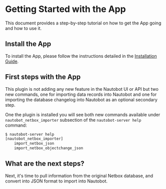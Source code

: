 # Getting Started with the App

This document provides a step-by-step tutorial on how to get the App going and how to use it.

## Install the App

To install the App, please follow the instructions detailed in the [Installation Guide](../admin/install.md).

## First steps with the App

This plugin is not adding any new feature in the Nautobot UI or API but two new commands, one for importing data records into Nautobot and one for importing the database changelog into Nautobot as an optional secondary step.

One the plugin is installed you will see both new commands available under `nautobot_netbox_importer` subsection of the `nautobot-server help` command:

```bash
$ nautobot-server help
[nautobot_netbox_importer]
    import_netbox_json
    import_netbox_objectchange_json
```

## What are the next steps?

Next, it's time to pull information from the original Netbox database, and convert into JSON format to import into Nautobot.
